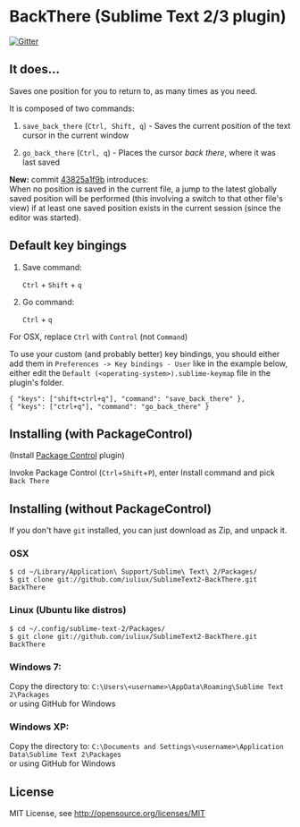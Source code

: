 BackThere (Sublime Text 2/3 plugin)
======

[![Gitter](https://badges.gitter.im/Join%20Chat.svg)](https://gitter.im/iuliux/SublimeText2-BackThere?utm_source=badge&utm_medium=badge&utm_campaign=pr-badge&utm_content=badge)


## It does...

Saves one position for you to return to, as many times as you need.

It is composed of two commands:

1.  `save_back_there` (`Ctrl, Shift, q`) - Saves the current position of the text cursor in the current window

2.  `go_back_there` (`Ctrl, q`) - Places the cursor _back_ _there_, where it was last saved

__New:__ commit [43825a1f9b](https://github.com/iuliux/SublimeText2-BackThere/commit/43825a1f9b79d5e88ca00541995b5fa388177fbc) introduces:  
When no position is saved in the current file, a jump to the latest globally saved position will be performed (this involving a switch to that other file's view) if at least one saved position exists in the current session (since the editor was started).


## Default key bingings

1.  Save command: 

    `Ctrl` + `Shift` + `q`

2.  Go command:

    `Ctrl` + `q`

For OSX, replace `Ctrl` with `Control` (not `Command`)

To use your custom (and probably better) key bindings, you should either add them in `Preferences -> Key bindings - User` like in the example below, either edit the `Default (<operating-system>).sublime-keymap` file in the plugin's folder.

    { "keys": ["shift+ctrl+q"], "command": "save_back_there" },
    { "keys": ["ctrl+q"], "command": "go_back_there" }

## Installing (with PackageControl)

(Install [Package Control](http://wbond.net/sublime_packages/package_control/installation) plugin)

Invoke Package Control (`Ctrl`+`Shift`+`P`), enter Install command and pick `Back There`

## Installing (without PackageControl)

If you don't have `git` installed, you can just download as Zip, and unpack it.

### OSX

    $ cd ~/Library/Application\ Support/Sublime\ Text\ 2/Packages/
    $ git clone git://github.com/iuliux/SublimeText2-BackThere.git BackThere

### Linux (Ubuntu like distros)

    $ cd ~/.config/sublime-text-2/Packages/
    $ git clone git://github.com/iuliux/SublimeText2-BackThere.git BackThere

### Windows 7:

Copy the directory to: `C:\Users\<username>\AppData\Roaming\Sublime Text 2\Packages`  
or using GitHub for Windows

### Windows XP:

Copy the directory to: `C:\Documents and Settings\<username>\Application Data\Sublime Text 2\Packages`  
or using GitHub for Windows


## License
MIT License, see http://opensource.org/licenses/MIT
